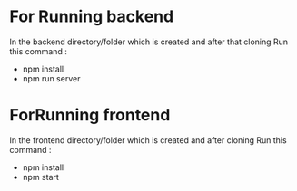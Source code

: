 # For Running backend

In the backend directory/folder which is created and after that cloning 
Run this command :
- npm install
- npm run server

# ForRunning frontend 

In the frontend directory/folder which is created and after cloning
Run this command :
- npm install
- npm start
